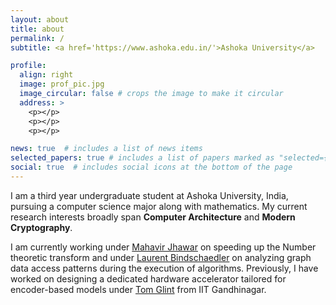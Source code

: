 ```yaml
---
layout: about
title: about
permalink: /
subtitle: <a href='https://www.ashoka.edu.in/'>Ashoka University</a>

profile:
  align: right
  image: prof_pic.jpg
  image_circular: false # crops the image to make it circular
  address: >
    <p></p>
    <p></p>
    <p></p>

news: true  # includes a list of news items
selected_papers: true # includes a list of papers marked as "selected={true}"
social: true  # includes social icons at the bottom of the page
---
```


I am a third year undergraduate student at Ashoka University, India, pursuing a computer science major along with mathematics. My current research interests broadly span <b>Computer Architecture</b> and <b>Modern Cryptography</b>. 

I am currently working under [Mahavir Jhawar](https://sites.google.com/site/homeofmahavir/Home) on speeding up the Number theoretic transform and under [Laurent Bindschaedler](https://binds.ch/) on analyzing graph data access patterns during the execution of algorithms. Previously, I have worked on designing a dedicated hardware accelerator tailored for encoder-based models under [Tom Glint](https://sites.google.com/view/tomglint/home) from IIT Gandhinagar.

<!-- Beyond academics, I like to play board games and read random wikipedia articles when bored. -->

<!-- and Professor [Joycee Mekie](https://joycee.people.iitgn.ac.in/) -->

<!-- I am specifically interested in the building secure computer systems in a post-quantum world. I am always open for ch -->

<!-- Currently, I am open to contribute to projects focused on these or closely related areas. -->